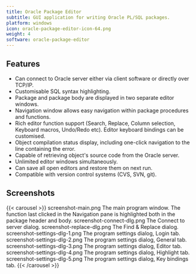 ```yaml
---
title: Oracle Package Editor
subtitle: GUI application for writing Oracle PL/SQL packages.
platform: windows
icon: oracle-package-editor-icon-64.png
weight: 4
software: oracle-package-editor
---
```


## Features

* Can connect to Oracle server either via client software or directly over TCP/IP.
* Customisable SQL syntax highlighting.
* Package and package body are displayed in two separate editor windows.
* Navigation window allows easy navigation within package procedures and functions.
* Rich editor function support (Search, Replace, Column selection, Keyboard macros, Undo/Redo etc). Editor keyboard bindings can be customised.
* Object compilation status display, including one-click navigation to the line containing the error.
* Capable of retrieving object's source code from the Oracle server.
* Unlimited editor windows simultaneously.
* Can save all open editors and restore them on next run.
* Compatible with version control systems (CVS, SVN, git).

## Screenshots

{{< carousel >}}
    screenshot-main.png           The main program window. The function last clicked in the Navigation pane is highlighted both in the package header and body.
    screenshot-connect-dlg.png    The Connect to server dialog.
    screenshot-replace-dlg.png    The Find & Replace dialog.
    screenshot-settings-dlg-1.png The program settings dialog, Login tab.
    screenshot-settings-dlg-2.png The program settings dialog, General tab.
    screenshot-settings-dlg-3.png The program settings dialog, Editor tab.
    screenshot-settings-dlg-4.png The program settings dialog, Highlight tab.
    screenshot-settings-dlg-5.png The program settings dialog, Key bindings tab.
{{< /carousel >}}
